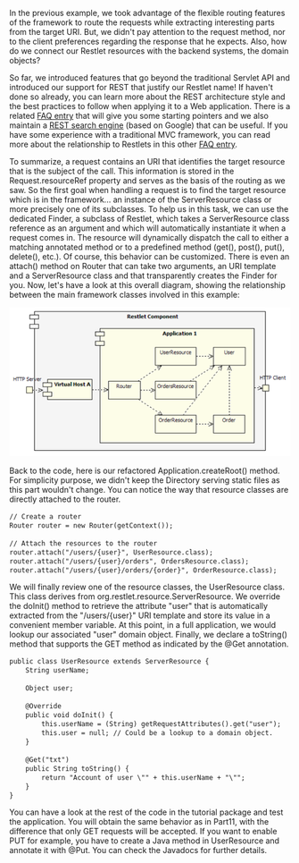 In the previous example, we took advantage of the flexible routing
features of the framework to route the requests while extracting
interesting parts from the target URI. But, we didn't pay attention to
the request method, nor to the client preferences regarding the response
that he expects. Also, how do we connect our Restlet resources with the
backend systems, the domain objects?

So far, we introduced features that go beyond the traditional Servlet
API and introduced our support for REST that justify our Restlet name!
If haven't done so already, you can learn more about the REST
architecture style and the best practices to follow when applying it to
a Web application. There is a related [FAQ entry](/discover/faq#04) that
will give you some starting pointers and we also maintain a [REST search
engine](http://search.onrest.org) (based on Google) that can be useful.
If you have some experience with a traditional MVC framework, you can
read more about the relationship to Restlets in this other [FAQ
entry](faq#10).

To summarize, a request contains an URI that identifies the target
resource that is the subject of the call. This information is stored in
the Request.resourceRef property and serves as the basis of the routing
as we saw. So the first goal when handling a request is to find the
target resource which is in the framework... an instance of the
ServerResource class or more precisely one of its subclasses. To help us
in this task, we can use the dedicated Finder, a subclass of Restlet,
which takes a ServerResource class reference as an argument and which
will automatically instantiate it when a request comes in. The resource
will dynamically dispatch the call to either a matching annotated method
or to a predefined method (get(), post(), put(), delete(), etc.). Of
course, this behavior can be customized. There is even an attach()
method on Router that can take two arguments, an URI template and a
ServerResource class and that transparently creates the Finder for you.
Now, let's have a look at this overall diagram, showing the relationship
between the main framework classes involved in this example:

![](images/tutorial12.png)

Back to the code, here is our refactored Application.createRoot()
method. For simplicity purpose, we didn't keep the Directory serving
static files as this part wouldn't change. You can notice the way that
resource classes are directly attached to the router.

<pre class="language-java"><code class="language-java">// Create a router
Router router = new Router(getContext());

// Attach the resources to the router
router.attach("/users/{user}", UserResource.class);
router.attach("/users/{user}/orders", OrdersResource.class);
router.attach("/users/{user}/orders/{order}", OrderResource.class);
</code></pre>

We will finally review one of the resource classes, the UserResource
class. This class derives from org.restlet.resource.ServerResource. We
override the doInit() method to retrieve the attribute "user" that is
automatically extracted from the "/users/{user}" URI template and store
its value in a convenient member variable. At this point, in a full
application, we would lookup our associated "user" domain object.
Finally, we declare a toString() method that supports the GET method as
indicated by the @Get annotation.

<pre class="language-java"><code class="language-java">public class UserResource extends ServerResource {
    String userName;

    Object user;

    @Override
    public void doInit() {
        this.userName = (String) getRequestAttributes().get("user");
        this.user = null; // Could be a lookup to a domain object.
    }

    @Get("txt")
    public String toString() {
        return "Account of user \"" + this.userName + "\"";
    }
}
</code></pre>

You can have a look at the rest of the code in the tutorial package and
test the application. You will obtain the same behavior as in Part11,
with the difference that only GET requests will be accepted. If you want
to enable PUT for example, you have to create a Java method in
UserResource and annotate it with @Put. You can check the Javadocs for
further details.
